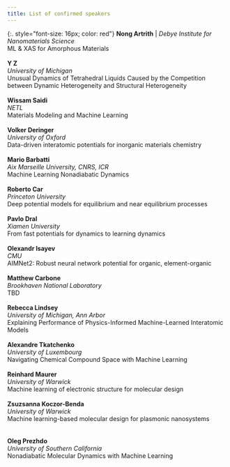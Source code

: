 ```yaml
---
title: List of confirmed speakers
---
```


<!-- <object data="/assets/speakers - Sheet1.pdf" width="100%" height="100%" type='application/pdf'></object>
 -->

 <!-- <style>
  .small {
    font-size: 0.7em;
    color: red;
  }
</style> -->

{:. style="font-size: 16px; color: red"}
**Nong Artrith**  | *Debye Institute for Nanomaterials Science*  
ML & XAS for Amorphous Materials     
<br>
**Y	Z**    
*University of Michigan*      
Unusual Dynamics of Tetrahedral Liquids Caused by the Competition between Dynamic Heterogeneity and Structural Heterogeneity    
<br> 
**Wissam Saidi**    
*NETL*    
Materials Modeling and Machine Learning    
<br>
**Volker	Deringer**     
*University of Oxford*    
Data-driven interatomic potentials for inorganic materials chemistry      
<br>
**Mario	Barbatti**         
*Aix Marseille University, CNRS, ICR*        
Machine Learning Nonadiabatic Dynamics        
<br>
**Roberto	Car**       
*Princeton University*     
Deep potential models for equilibrium and near equilibrium processes      
<br>
**Pavlo Dral**      
*Xiamen University*    
From fast potentials for dynamics to learning dynamics    
<br> 
**Olexandr Isayev**  
*CMU*  
AIMNet2: Robust neural network potential for organic, element-organic     
<br>
**Matthew Carbone**    
*Brookhaven National Laboratory*    
TBD    
<br>
**Rebecca Lindsey**    
*University of Michigan, Ann Arbor*    
Explaining Performance of Physics-Informed Machine-Learned Interatomic Models     
<br>
**Alexandre Tkatchenko**    
*University of Luxembourg*     
Navigating Chemical Compound Space with Machine Learning        
<br>
**Reinhard	Maurer**     
*University of Warwick*       
Machine learning of electronic structure for molecular design     
<br>
**Zsuzsanna Koczor-Benda**     
*University of Warwick*     
Machine learning-based molecular design for plasmonic nanosystems       
<br>   
**Oleg Prezhdo**     
*University of Southern California*    
Nonadiabatic Molecular Dynamics with Machine Learning       
<br>

